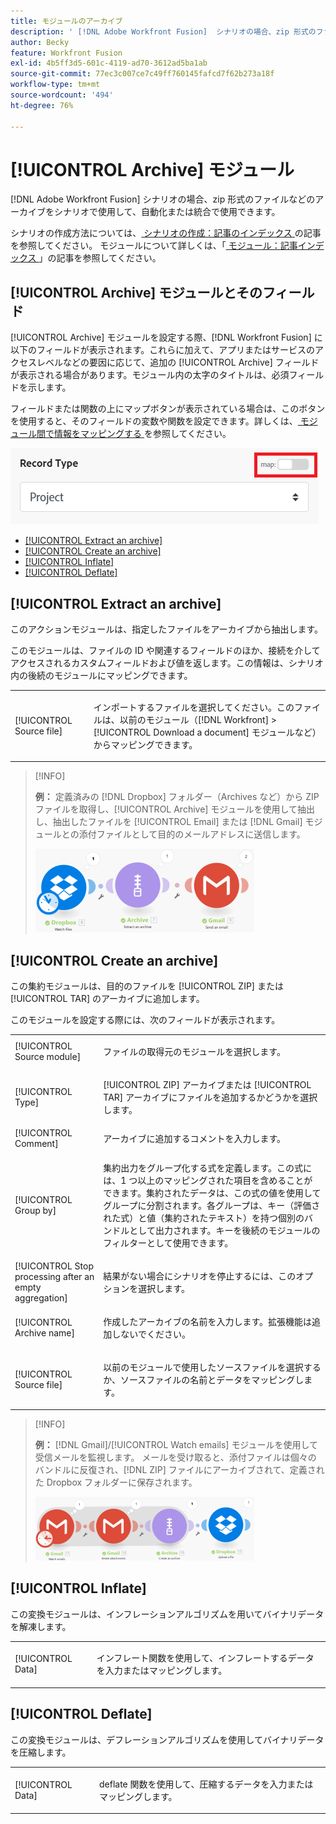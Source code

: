 ```yaml
---
title: モジュールのアーカイブ
description: ' [!DNL Adobe Workfront Fusion]  シナリオの場合、zip 形式のファイルなどのアーカイブを複数のサードパーティのアプリケーションやサービスに接続できます。例えば、次のシナリオを設定できます。'
author: Becky
feature: Workfront Fusion
exl-id: 4b5ff3d5-601c-4119-ad70-3612ad5ba1ab
source-git-commit: 77ec3c007ce7c49ff760145fafcd7f62b273a18f
workflow-type: tm+mt
source-wordcount: '494'
ht-degree: 76%

---
```


# [!UICONTROL Archive] モジュール

[!DNL Adobe Workfront Fusion] シナリオの場合、zip 形式のファイルなどのアーカイブをシナリオで使用して、自動化または統合で使用できます。

シナリオの作成方法については、[ シナリオの作成：記事のインデックス ](/help/workfront-fusion/create-scenarios/create-scenarios-toc.md) の記事を参照してください。 モジュールについて詳しくは、「[ モジュール：記事インデックス ](/help/workfront-fusion/references/modules/modules-toc.md)」の記事を参照してください。

## [!UICONTROL Archive] モジュールとそのフィールド

[!UICONTROL Archive] モジュールを設定する際、[!DNL Workfront Fusion] に以下のフィールドが表示されます。これらに加えて、アプリまたはサービスのアクセスレベルなどの要因に応じて、追加の [!UICONTROL Archive] フィールドが表示される場合があります。モジュール内の太字のタイトルは、必須フィールドを示します。

フィールドまたは関数の上にマップボタンが表示されている場合は、このボタンを使用すると、そのフィールドの変数や関数を設定できます。詳しくは、[ モジュール間で情報をマッピングする ](/help/workfront-fusion/create-scenarios/map-data/map-data-from-one-to-another.md) を参照してください。

![ マップ切り替え ](/help/workfront-fusion/references/apps-and-modules/assets/map-toggle-350x74.png)

* [[!UICONTROL Extract an archive]](#extract-an-archive)
* [[!UICONTROL Create an archive]](#create-an-archive)
* [[!UICONTROL Inflate]](#inflate)
* [[!UICONTROL Deflate]](#deflate)

## [!UICONTROL Extract an archive]

このアクションモジュールは、指定したファイルをアーカイブから抽出します。

このモジュールは、ファイルの ID や関連するフィールドのほか、接続を介してアクセスされるカスタムフィールドおよび値を返します。この情報は、シナリオ内の後続のモジュールにマッピングできます。

<table style="table-layout:auto">
 <col> 
 <col> 
 <tbody> 
  <tr> 
   <td>[!UICONTROL Source file]</td> 
   <td> <p> インポートするファイルを選択してください。このファイルは、以前のモジュール（[!DNL Workfront] &gt;[!UICONTROL Download a document] モジュールなど）からマッピングできます。</p>  </td> 
  </tr> 
 </tbody> 
</table>

>[!INFO]
>
>**例：** 定義済みの [!DNL Dropbox] フォルダー（Archives など）から ZIP ファイルを取得し、[!UICONTROL Archive] モジュールを使用して抽出し、抽出したファイルを [!UICONTROL Email] または [!DNL Gmail] モジュールとの添付ファイルとして目的のメールアドレスに送信します。
>
>![](/help/workfront-fusion/references/apps-and-modules/assets/example-dropbox-350x134.png)

## [!UICONTROL Create an archive]

この集約モジュールは、目的のファイルを [!UICONTROL ZIP] または [!UICONTROL TAR] のアーカイブに追加します。

このモジュールを設定する際には、次のフィールドが表示されます。

<table style="table-layout:auto"> 
 <col> 
 <col> 
 <tbody> 
  <tr> 
   <td>[!UICONTROL Source module]</td> 
   <td> <p> ファイルの取得元のモジュールを選択します。</p> </td> 
  </tr> 
  <tr> 
   <td>[!UICONTROL Type] </td> 
   <td> <p>[!UICONTROL ZIP] アーカイブまたは [!UICONTROL TAR] アーカイブにファイルを追加するかどうかを選択します。</p> </td> 
  </tr> 
  <tr> 
   <td>[!UICONTROL Comment]</td> 
   <td>アーカイブに追加するコメントを入力します。</td> 
  </tr> 
  <tr> 
   <td>[!UICONTROL Group by]</td> 
   <td> <p>集約出力をグループ化する式を定義します。この式には、1 つ以上のマッピングされた項目を含めることができます。集約されたデータは、この式の値を使用してグループに分割されます。各グループは、キー（評価された式）と値（集約されたテキスト）を持つ個別のバンドルとして出力されます。キーを後続のモジュールのフィルターとして使用できます。</p> </td> 
  </tr> 
  <tr> 
   <td>[!UICONTROL Stop processing after an empty aggregation]</td> 
   <td>結果がない場合にシナリオを停止するには、このオプションを選択します。</td> 
  </tr> 
  <tr> 
   <td>[!UICONTROL Archive name]</td> 
   <td> <p> 作成したアーカイブの名前を入力します。拡張機能は追加しないでください。</p> </td> 
  </tr> 
  <tr> 
   <td>[!UICONTROL Source file]</td> 
   <td> <p>以前のモジュールで使用したソースファイルを選択するか、ソースファイルの名前とデータをマッピングします。</p> </td> 
  </tr> 
 </tbody> 
</table>

>[!INFO]
>
>**例：** [!DNL Gmail]/[!UICONTROL Watch emails] モジュールを使用して受信メールを監視します。 メールを受け取ると、添付ファイルは個々のバンドルに反復され、[!DNL ZIP] ファイルにアーカイブされて、定義された Dropbox フォルダーに保存されます。
>
>![](/help/workfront-fusion/references/apps-and-modules/assets/example-gmail-350x102.png)

## [!UICONTROL Inflate]

この変換モジュールは、インフレーションアルゴリズムを用いてバイナリデータを解凍します。

<table style="table-layout:auto">
 <col> 
 <col> 
 <tbody> 
  <tr> 
   <td>[!UICONTROL Data] </td> 
   <td> <p>インフレート関数を使用して、インフレートするデータを入力またはマッピングします。</p> </td> 
  </tr> 
 </tbody> 
</table>

## [!UICONTROL Deflate]

この変換モジュールは、デフレーションアルゴリズムを使用してバイナリデータを圧縮します。

<table style="table-layout:auto">
 <col> 
 <col> 
 <tbody> 
  <tr> 
   <td>[!UICONTROL Data] </td> 
   <td> <p>deflate 関数を使用して、圧縮するデータを入力またはマッピングします。</p> </td> 
  </tr> 
 </tbody> 
</table>
